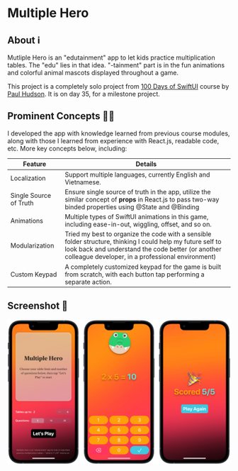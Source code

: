 #  Multiple Hero
## About ℹ️
Mutliple Hero is an "edutainment" app to let kids practice multiplication tables. The "edu" lies in that idea. "-tainment" part is in the fun animations and colorful animal mascots displayed throughout a game.

This project is a completely solo project from [100 Days of SwiftUI](https://www.hackingwithswift.com/100/swiftui) course by [Paul Hudson](https://twitter.com/twostraws). It is on day 35, for a milestone project.

## Prominent Concepts 👨‍💻
I developed the app with knowledge learned from previous course modules, along with those I learned from experience with React.js, readable code, etc. More key concepts below, including:
<table>
	<thead>
		<tr>
			<th>Feature</th>
			<th>Details</th>
		</tr>
	</thead>
	<tbody>
		<tr>
			<td>Localization</td>
			<td>Support multiple languages, currently English and Vietnamese.</td>
		</tr>
		<tr>
			<td>Single Source of Truth</td>
			<td>Ensure single source of truth in the app, utilize the similar concept of <b>props</b> in React.js to pass two-way binded properties using @State and @Binding</td>
		</tr>
		<tr>
			<td>Animations</td>
			<td>Multiple types of SwiftUI animations in this game, including ease-in-out, wiggling, offset, and so on.</td>
		</tr>
		<tr>
			<td>Modularization</td>
			<td>Tried my best to organize the code with a sensible folder structure, thinking I could help my future self to look back and understand the code better (or another colleague developer, in a professional environment)</td>
		</tr>
		<tr>
			<td>Custom Keypad</td>
			<td>A completely customized keypad for the game is built from scratch, with each button tap performing a separate action.</td>
		</tr>
	</tbody>
</table>


## Screenshot 📸
![screenshot](screenshots/screenshot.png)
